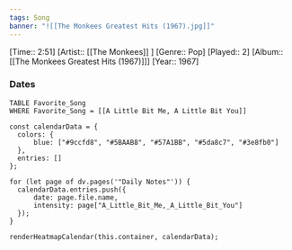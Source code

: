 ```yaml
---
tags: Song  
banner: "![[The Monkees Greatest Hits (1967).jpg]]"
---
```

[Time:: 2:51]
[Artist:: [[The Monkees]] ]
[Genre:: Pop]
[Played:: 2]
[Album:: [[The Monkees Greatest Hits (1967)]]]
[Year:: 1967]
### Dates
````dataview
TABLE Favorite_Song
WHERE Favorite_Song = [[A Little Bit Me, A Little Bit You]]
````
  ```dataviewjs
const calendarData = { 
	colors: { 
		blue: ["#9ccfd8", "#5BAAB8", "#57A1BB", "#5da8c7", "#3e8fb0"] 
	}, 
	entries: [] 
}; 

for (let page of dv.pages('"Daily Notes"')) { 
	calendarData.entries.push({ 
		date: page.file.name, 
		intensity: page["A_Little_Bit_Me,_A_Little_Bit_You"]
	}); 
} 

renderHeatmapCalendar(this.container, calendarData);
```
